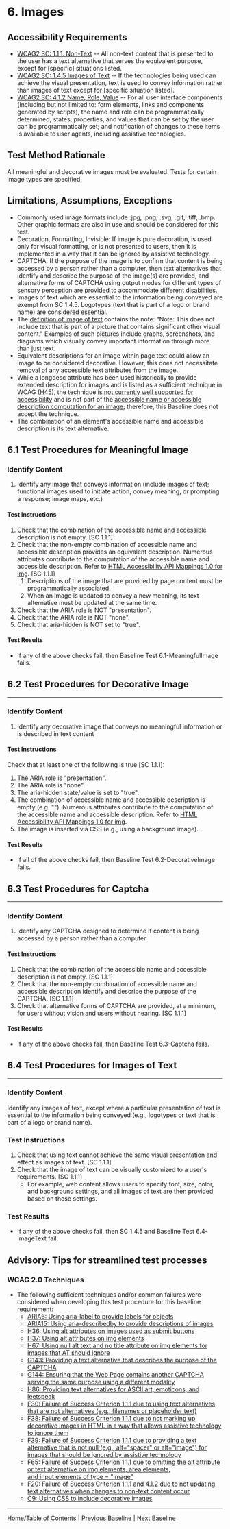 # 6. Images

Accessibility Requirements
--------------------------
-   [WCAG2 SC: 1.1.1. Non-Text](https://www.w3.org/TR/UNDERSTANDING-WCAG20/text-equiv-all.html) -- All non-text content that is presented to the user has a text alternative that serves the equivalent purpose, except for \[specific\] situations listed.
-   [WCAG2 SC: 1.4.5 Images of Text](https://www.w3.org/TR/UNDERSTANDING-WCAG20/visual-audio-contrast-text-presentation.html) -- If the technologies being used can achieve the visual presentation, text is used to convey information rather than images of text except for \[specific situation listed\].
-   [WCAG2 SC: 4.1.2 Name, Role, Value](https://www.w3.org/TR/UNDERSTANDING-WCAG20/ensure-compat-rsv.html) -- For all user interface components (including but not limited to: form elements, links and components generated by scripts), the name and role can be programmatically determined; states, properties, and values that can be set by the user can be programmatically set; and notification of changes to these items is available to user agents, including assistive technologies.

Test Method Rationale
---------------------
All meaningful and decorative images must be evaluated. Tests for certain image types are specified.

Limitations, Assumptions, Exceptions
------------------------------------
-   Commonly used image formats include .jpg, .png, .svg, .gif, .tiff, .bmp. Other graphic formats are also in use and should be considered for this test.
-   Decoration, Formatting, Invisible: If image is pure decoration, is used only for visual formatting, or is not presented to users, then it is implemented in a way that it can be ignored by assistive technology.
-   CAPTCHA: If the purpose of the image is to confirm that content is being accessed by a person rather than a computer, then text alternatives that identify and describe the purpose of the image(s) are provided, and alternative forms of CAPTCHA using output modes for different types of sensory perception are provided to accommodate different disabilities.
-   Images of text which are essential to the information being conveyed are exempt from SC 1.4.5. Logotypes (text that is part of a logo or brand name) are considered essential.
-   The [definition of image of text](https://www.w3.org/TR/UNDERSTANDING-WCAG20/visual-audio-contrast-text-presentation.html#images-of-textdef) contains the note: "Note: This does not include text that is part of a picture that contains significant other visual content." Examples of such pictures include graphs, screenshots, and diagrams which visually convey important information through more than just text.
-   Equivalent descriptions for an image within page text could allow an image to be considered decorative. However, this does not necessitate removal of any accessible text attributes from the image.
-   While a longdesc attribute has been used historically to provide extended description for images and is listed as a sufficient technique in WCAG ([H45](http://www.w3.org/TR/WCAG20-TECHS/H45.html)), the technique [is not currently well supported for accessibility](https://webaim.org/techniques/alttext/longdesctestcases.htm) and is not part of the [accessible name or accessible description computation for an image](https://www.w3.org/TR/html-aam-1.0/#img-element); therefore, this Baseline does not accept the technique.
-   The combination of an element's accessible name and accessible description is its text alternative. 

## 6.1 Test Procedures for Meaningful Image

### Identify Content
1.  Identify any image that conveys information (include images of text; functional images used to initiate action, convey meaning, or prompting a response; image maps, etc.)

#### Test Instructions
1.  Check that the combination of the accessible name and accessible description is not empty. [SC 1.1.1]
1.  Check that the non-empty combination of accessible name and accessible description provides an equivalent description. Numerous attributes contribute to the computation of the accessible name and accessible description. Refer to [HTML Accessibility API Mappings 1.0 for img](https://www.w3.org/TR/html-aam-1.0/#img-element). [SC 1.1.1]
    1.  Descriptions of the image that are provided by page content must be programmatically associated.
    1.  When an image is updated to convey a new meaning, its text alternative must be updated at the same time.
2.  Check that the ARIA role is NOT "presentation".
3.  Check that the ARIA role is NOT "none".
4.  Check that aria-hidden is NOT set to "true".

#### Test Results
-   If any of the above checks fail, then Baseline Test 6.1-MeaningfulImage fails.

## 6.2 Test Procedures for Decorative Image 
-----------------------------------------------------------------
### Identify Content
1.  Identify any decorative image that conveys no meaningful information or is described in text content

#### Test Instructions
Check that at least one of the following is true [SC 1.1.1]:
1.  The ARIA role is "presentation".
2.  The ARIA role is "none".
3.  The aria-hidden state/value is set to "true".
4.  The combination of accessible name and accessible description is empty (e.g. ""). Numerous attributes contribute to the computation of the accessible name and accessible description. Refer to [HTML Accessibility API Mappings 1.0 for img](https://www.w3.org/TR/html-aam-1.0/#img-element).
5.  The image is inserted via CSS (e.g., using a background image).

#### Test Results
-   If all of the above checks fail, then Baseline Test 6.2-DecorativeImage fails.

## 6.3 Test Procedures for Captcha
-----------------------------------------------------------------
### Identify Content
1.  Identify any CAPTCHA designed to determine if content is being accessed by a person rather than a computer

#### Test Instructions
1.  Check that the combination of the accessible name and accessible description is not empty. [SC 1.1.1]
1.  Check that the non-empty combination of accessible name and accessible description identify and describe the purpose of the CAPTCHA. [SC 1.1.1]
2.  Check that alternative forms of CAPTCHA are provided, at a minimum, for users without vision and users without hearing. [SC 1.1.1]

#### Test Results
-   If any of the above checks fail, then Baseline Test 6.3-Captcha fails.

## 6.4 Test Procedures for Images of Text
-------------------------------------------
### Identify Content
Identify any images of text, except where a particular presentation of text is essential to the information being conveyed (e.g., logotypes or text that is part of a logo or brand name).

### Test Instructions
1.  Check that using text cannot achieve the same visual presentation and effect as images of text. [SC 1.1.1]
2.  Check that the image of text can be visually customized to a user's requirements. [SC 1.1.1]
    -   For example, web content allows users to specify font, size, color, and background settings, and all images of text are then provided based on those settings.

### Test Results
-   If any of the above checks fail, then SC 1.4.5 and Baseline Test 6.4-ImageText fail.

Advisory: Tips for streamlined test processes
---------------------------------------------
### WCAG 2.0 Techniques
-   The following sufficient techniques and/or common failures were considered when developing this test procedure for this baseline requirement:
    -   [ARIA6: Using aria-label to provide labels for objects](https://www.w3.org/TR/WCAG20-TECHS/ARIA6.html)
    -   [ARIA15: Using aria-describedby to provide descriptions of images](https://www.w3.org/TR/WCAG20-TECHS/ARIA15.html)
    -   [H36: Using alt attributes on images used as submit buttons](https://www.w3.org/TR/WCAG20-TECHS/H36.html)
    -   [H37: Using alt attributes on img elements](https://www.w3.org/TR/WCAG20-TECHS/H37.html)
    -   [H67: Using null alt text and no title attribute on img elements for images that AT should ignore](https://www.w3.org/TR/WCAG20-TECHS/H67.html)
    -   [G143: Providing a text alternative that describes the purpose of the CAPTCHA](https://www.w3.org/TR/WCAG20-TECHS/G143.html)
    -   [G144: Ensuring that the Web Page contains another CAPTCHA serving the same purpose using a different modality](https://www.w3.org/TR/WCAG20-TECHS/G144.html)
    -   [H86: Providing text alternatives for ASCII art, emoticons, and leetspeak](https://www.w3.org/TR/WCAG20-TECHS/H86.html)
    -   [F30: Failure of Success Criterion 1.1.1 due to using text alternatives that are not alternatives (e.g., filenames or placeholder text)](https://www.w3.org/TR/WCAG20-TECHS/F30.html)
    -   [F38: Failure of Success Criterion 1.1.1 due to not marking up decorative images in HTML in a way that allows assistive technology to ignore them](https://www.w3.org/TR/WCAG20-TECHS/F38.html)
    -   [F39: Failure of Success Criterion 1.1.1 due to providing a text alternative that is not null (e.g., alt="spacer" or alt="image") for images that should be ignored by assistive technology](https://www.w3.org/TR/WCAG20-TECHS/F39.html)
    -   [F65: Failure of Success Criterion 1.1.1 due to omitting the alt attribute or text alternative on img elements, area elements, and input elements of type = "image"](https://www.w3.org/TR/WCAG20-TECHS/F65.html)
    -   [F20: Failure of Success Criterion 1.1.1 and 4.1.2 due to not updating text alternatives when changes to non-text content occur](https://www.w3.org/TR/2016/NOTE-WCAG20-TECHS-20161007/F20.html)
    -   [C9: Using CSS to include decorative images](http://www.w3.org/TR/WCAG20-TECHS/C9.html)

----------------------------------------
[Home/Table of Contents](index.md) | [Previous Baseline](05Changing.md) | [Next Baseline](07Sensory.md)
